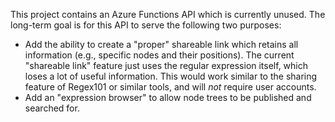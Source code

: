 ﻿This project contains an Azure Functions API which is currently unused. The long-term goal is for this API to serve the following two purposes:

- Add the ability to create a "proper" shareable link which retains all information (e.g., specific nodes and their positions). The current "shareable link" feature just uses the regular expression itself, which loses a lot of useful information. This would work similar to the sharing feature of Regex101 or similar tools, and will *not* require user accounts.
- Add an "expression browser" to allow node trees to be published and searched for.